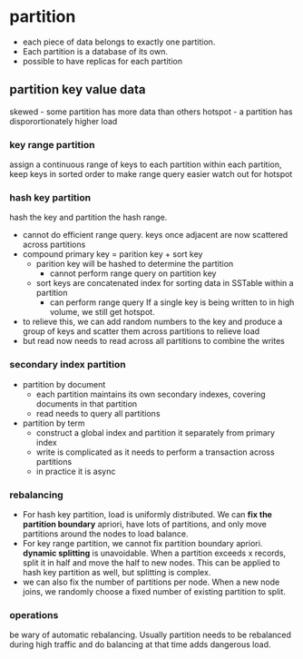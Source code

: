 # partition
- each piece of data belongs to exactly one partition. 
- Each partition is a database of its own.
- possible to have replicas for each partition
## partition key value data
skewed - some partition has more data than others
hotspot - a partition has disporortionately higher load
### key range partition
assign a continuous range of keys to each partition
within each partition, keep keys in sorted order to make range query easier
watch out for hotspot
### hash key partition
hash the key and partition the hash range. 
- cannot do efficient range query. keys once adjacent are now scattered across partitions
- compound primary key = parition key + sort key
    - parition key will be hashed to determine the partition
        - cannot perform range query on partition key
    - sort keys are concatenated index for sorting data in SSTable within a partition
        - can perform range query
If a single key is being written to in high volume, we still get hotspot.
- to relieve this, we can add random numbers to the key and produce a group of keys and scatter them across partitions to relieve load
- but read now needs to read across all partitions to combine the writes
### secondary index partition
- partition by document
    - each partition maintains its own secondary indexes, covering documents in that partition
    - read needs to query all partitions
- partition by term
    - construct a global index and partition it separately from primary index
    - write is complicated as it needs to perform a transaction across partitions
    - in practice it is async
### rebalancing
- For hash key partition, load is uniformly distributed. We can **fix the partition boundary** apriori, have lots of partitions, and only move partitions around the nodes to load balance.
- For key range partition, we cannot fix partition boundary apriori. **dynamic splitting** is unavoidable. When a partition exceeds x records, split it in half and move the half to new nodes. This can be applied to hash key partition as well, but splitting is complex.
- we can also fix the number of partitions per node. When a new node joins, we randomly choose a fixed number of existing partition to split.
### operations
be wary of automatic rebalancing. Usually partition needs to be rebalanced during high traffic and do balancing at that time adds dangerous load.

